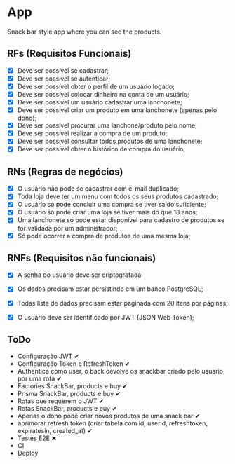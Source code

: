 # App

Snack bar style app where you can see the products.

## RFs (Requisitos Funcionais)

- [x] Deve ser possível se cadastrar;
- [x] Deve ser possível se autenticar;
- [x] Deve ser possível obter o perfil de um usuário logado;
- [x] Deve ser possível colocar dinheiro na conta de um usuário;
- [x] Deve ser possível um usuário cadastrar uma lanchonete;
- [x] Deve ser possível criar um produto em uma lanchonete (apenas pelo dono);
- [x] Deve ser possível procurar uma lanchone/produto pelo nome;
- [x] Deve ser possível realizar a compra de um produto;
- [x] Deve ser possível consultar todos produtos de uma lanchonete;
- [x] Deve ser possível obter o histórico de compra do usuário;

## RNs (Regras de negócios)

- [x] O usuário não pode se cadastrar com e-mail duplicado;
- [x] Toda loja deve ter um menu com todos os seus produtos cadastrado;
- [x] O usuário só pode concluir uma compra se tiver saldo suficiente;
- [x] O usuário só pode criar uma loja se tiver mais do que 18 anos;
- [x] Uma lanchonete só pode estar disponível para cadastro de produtos se for validada por um administrador;
- [x] Só pode ocorrer a compra de produtos de uma mesma loja;

## RNFs (Requisitos não funcionais)

- [x] A senha do usuário deve ser criptografada
- [x] Os dados precisam estar persistindo em um banco PostgreSQL;
- [x] Todas lista de dados precisam estar paginada com 20 itens por páginas;
- [x] O usuário deve ser identificado por JWT (JSON Web Token);



## ToDo

- Configuração JWT ✔
- Configuração Token e RefreshToken ✔
- Authentica como user, o back devolve os snackbar criado pelo usuario por uma rota ✔
- Factories SnackBar, products e buy ✔
- Prisma SnackBar, products e buy ✔
- Rotas que requerem o JWT ✔
- Rotas SnackBar, products e buy ✔
- Apenas o dono pode criar novos produtos de uma snack bar ✔
- aprimorar refresh token (criar tabela com id, userid, refreshtoken, expiratesin, created_at) ✔
- Testes E2E ✖
- CI 
- Deploy